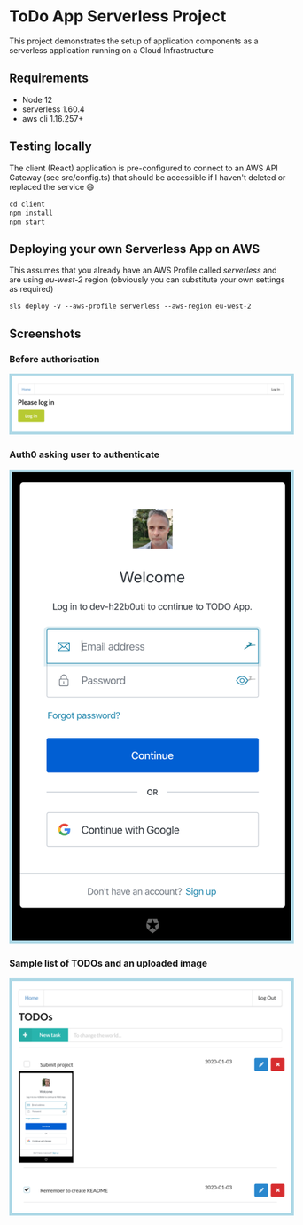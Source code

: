 # ToDo App Serverless Project

This project demonstrates the setup of application components as 
a serverless application running on a Cloud Infrastructure

## Requirements
* Node 12
* serverless 1.60.4
* aws cli 1.16.257+


## Testing locally 
The client (React) application is pre-configured to connect to an AWS API Gateway (see src/config.ts)
that should be accessible if I haven't deleted or replaced the service 😄
```
cd client
npm install
npm start
```


## Deploying your own Serverless App on AWS
This assumes that you already have an AWS Profile called *serverless* and are using *eu-west-2* region
(obviously you can substitute your own settings as required)
```
sls deploy -v --aws-profile serverless --aws-region eu-west-2
```


## Screenshots

### Before authorisation
<img src="screenshots/please-login.png" width="600" style="border:5px solid lightblue">

### Auth0 asking user to authenticate
<img src="screenshots/auth0-challenge.png" width="600" style="border:5px solid lightblue">

### Sample list of TODOs and an uploaded image
<img src="screenshots/example-todo-list.png" width="600" style="border:5px solid lightblue">
